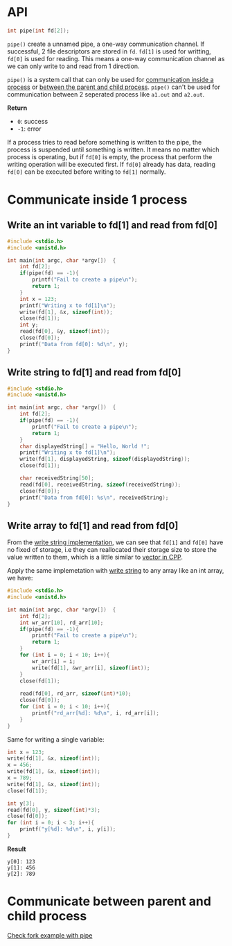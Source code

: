 # API

```c
int pipe(int fd[2]);
```

``pipe()`` create a unnamed pipe, a one-way communication channel. If successful, 2 file descriptors are stored in ``fd``. ``fd[1]`` is used for writting, ``fd[0]`` is used for reading. This means a one-way communication channel as we can only write to and read from 1 direction.

``pipe()`` is a system call that can only be used for [communication inside a process](#communicate-inside-1-process) or [between the parent and child process](https://github.com/TranPhucVinh/C/blob/master/Physical%20layer/Process/Process%20cloning/Communication%20between%20parent%20and%20child%20processes%20using%20pipe.md). ``pipe()`` can't be used for communication between 2 seperated process like ``a1.out`` and ``a2.out``.

**Return**

* ``0``: success
* ``-1``: error

If a process tries to read before something is written to the pipe, the process is suspended until something is written. It means no matter which process is operating, but if ``fd[0]`` is empty, the process that perform the writing operation will be executed first. If ``fd[0]`` already has data, reading ``fd[0]`` can be executed before writing to ``fd[1]`` normally.

# Communicate inside 1 process

## Write an int variable to fd[1] and read from fd[0]

```c
#include <stdio.h>
#include <unistd.h>

int main(int argc, char *argv[])  {
	int fd[2];
	if(pipe(fd) == -1){
		printf("Fail to create a pipe\n");
		return 1;
	}
	int x = 123;
	printf("Writing x to fd[1]\n");
	write(fd[1], &x, sizeof(int));
	close(fd[1]);
	int y;
	read(fd[0], &y, sizeof(int));
	close(fd[0]);
	printf("Data from fd[0]: %d\n", y);
}
```
## Write string to fd[1] and read from fd[0]

```c
#include <stdio.h>
#include <unistd.h>

int main(int argc, char *argv[])  {
	int fd[2];
	if(pipe(fd) == -1){
		printf("Fail to create a pipe\n");
		return 1;
	}
	char displayedString[] = "Hello, World !";
	printf("Writing x to fd[1]\n");
	write(fd[1], displayedString, sizeof(displayedString));
	close(fd[1]);

	char receivedString[50];
	read(fd[0], receivedString, sizeof(receivedString));
	close(fd[0]);
	printf("Data from fd[0]: %s\n", receivedString);
}
```
## Write array to fd[1] and read from fd[0]
From the [write string implementation](#write-string-to-fd1-and-read-from-fd0), we can see that ``fd[1]`` and ``fd[0]`` have no fixed of storage, i.e they can reallocated their storage size to store the value written to them, which is a little similar to [vector in CPP](https://github.com/TranPhucVinh/Cplusplus/blob/master/Data%20structure/Vector.md).

Apply the same implemetation with [write string](#write-string-to-fd1-and-read-from-fd0) to any array like an int array, we have:
```c
#include <stdio.h>
#include <unistd.h>

int main(int argc, char *argv[])  {
	int fd[2];
    int wr_arr[10], rd_arr[10];
    if(pipe(fd) == -1){
		printf("Fail to create a pipe\n");
		return 1;
	}
    for (int i = 0; i < 10; i++){
        wr_arr[i] = i;
        write(fd[1], &wr_arr[i], sizeof(int));
    }
    close(fd[1]);
    
    read(fd[0], rd_arr, sizeof(int)*10);
    close(fd[0]);
    for (int i = 0; i < 10; i++){
        printf("rd_arr[%d]: %d\n", i, rd_arr[i]);
    }
}
```
Same for writing a single variable:

```c
int x = 123;
write(fd[1], &x, sizeof(int));
x = 456;
write(fd[1], &x, sizeof(int));
x = 789;
write(fd[1], &x, sizeof(int));
close(fd[1]);

int y[3];
read(fd[0], y, sizeof(int)*3);
close(fd[0]);
for (int i = 0; i < 3; i++){
	printf("y[%d]: %d\n", i, y[i]);
}
```
**Result**
```
y[0]: 123
y[1]: 456
y[2]: 789
```
# Communicate between parent and child process

[Check fork example with pipe](https://github.com/TranPhucVinh/C/blob/master/Physical%20layer/Process/Process%20cloning/Communication%20between%20parent%20and%20child%20processes%20using%20pipe.md)
